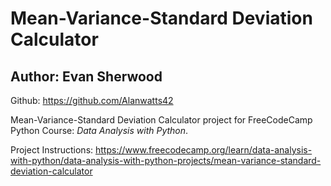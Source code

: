 # Mean-Variance-Standard Deviation Calculator

## Author: Evan Sherwood
Github: https://github.com/Alanwatts42

Mean-Variance-Standard Deviation Calculator project for FreeCodeCamp Python Course: *Data Analysis with Python*. 

Project Instructions: https://www.freecodecamp.org/learn/data-analysis-with-python/data-analysis-with-python-projects/mean-variance-standard-deviation-calculator


